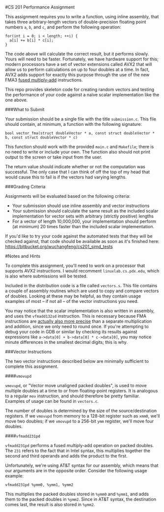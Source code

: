 #CS 201 Performance Assignment

This assignment requires you to write a function, using inline assembly, that takes three arbitrary-length vectors of double-precision floating point numbers `a`, `b`, and `c`, and perform the following operation:
```
for(int i = 0; i < length; ++i) {
  a[i] += b[i] * c[i];
}
```

The code above will calculate the correct result, but it performs slowly. Yours will need to be faster. Fortunately, we have hardware support for this; modern processors have a set of vector extensions called AVX2 that will allow us to perform calculations on up to four doubles at a time. In fact, AVX2 adds support for exactly this purpose through the use of the new FMA3 [fused multiply-add](https://en.wikipedia.org/wiki/Multiply–accumulate_operation#Fused_multiply.E2.80.93add) instructions.

This repo provides skeleton code for creating random vectors and testing the performance of your code against a naïve scalar implementation like the one above.

###What to Submit

Your submission should be a single file with the title `submission.c`. This file should contain, at minimum, a function with the following signature:

`bool vector_fma(struct doubleVector * a, const struct doubleVector * b, const struct doubleVector * c)`

This function should work with the provided `main.c` and `Makefile`; there is no need to write or include your own. The function also should not print output to the screen or take input from the user.

The return value should indicate whether or not the computation was successful. The only case that I can think of off the top of my head that would cause this to fail is if the vectors had varying lengths.

###Grading Criteria

Assignments will be evaluated based on the following criteria:
* Your submission should use inline assembly and vector instructions
* Your submission should calculate the same result as the included scalar implementation for vector sets with arbitrary (strictly positive) lengths
* For a vector of length 10,000,000, your implementation should perform (at minimum) 20 times faster than the included scalar implementation.

If you'd like to try your code against the automated tests that they will be checked against, that code should be available as soon as it's finished here: https://bitbucket.org/wuchangfeng/cs201_simd_tests

#Notes and Hints

To complete this assignment, you'll need to work on a processor that supports AVX2 instructions. I would recomment `linuxlab.cs.pdx.edu`, which is also where submissions will be tested.

Included in the distribution code is a file called `vectors.s`. This file contains a couple of assembly routines which are used to copy and compare vectors of doubles. Looking at these may be helpful, as they contain usage examples of most – if not all – of the vector instructions you need.

You may notice that the scalar implementation is also written in assembly, and uses the `vfmadd132sd` instruction. This is necessary because FMA instructions are [actually also more precise](https://en.wikipedia.org/wiki/Multiply–accumulate_operation) than a separate multiplication and addition, since we only need to round once. If you're attempting to debug your code in GDB or similar by checking its results against expressions like `a->data[0] + b->data[0] * c->data[0]`, you may notice minute differences in the smallest decimal digits; this is why.

###Vector Instructions

The two vector instructions described below are minimally sufficient to complete this assignment.

####`vmovupd`

`vmovupd`, or "Vector move unaligned packed doubles", is used to move multiple doubles at a time to or from floating-point registers. It is analogous to a regular `mov` instruction, and should therefore be pretty familiar. Examples of usage can be found in `vectors.c`.

The number of doubles is determined by the size of the source/destination registers. If we `vmovupd` from memory to a 128-bit register such as `xmm0`, we'll move two doubles; if we `vmovupd` to a 256-bit `ymm` register, we'll move four doubles.

####`vfmadd231pd`

`vfmadd231pd` performs a fused multiply-add operation on packed doubles. The `231` refers to the fact that in Intel syntax, this multiplies together the second and third operands and adds the product to the first.

Unfortunately, we're using AT&T syntax for our assembly, which means that our arguments are in the opposite order. Consider the following usage example:
```
vfmadd231pd %ymm0, %ymm1, %ymm2
```

This multiplies the packed doubles stored in `%ymm0` and `%ymm1`, and adds them to the packed doubles in `%ymm2`. Since in AT&T syntax, the destination comes last, the result is also stored in `%ymm2`.